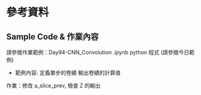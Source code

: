 # 參考資料
## Sample Code & 作業內容
請參閱作業範例：Day94-CNN_Convolution .ipynb
python 程式 (請參閱今日範例)
- 範例內容:
定義單步的卷績
輸出卷績的計算值


作業：修改 a_slice_prev, 檢查 Z 的輸出
